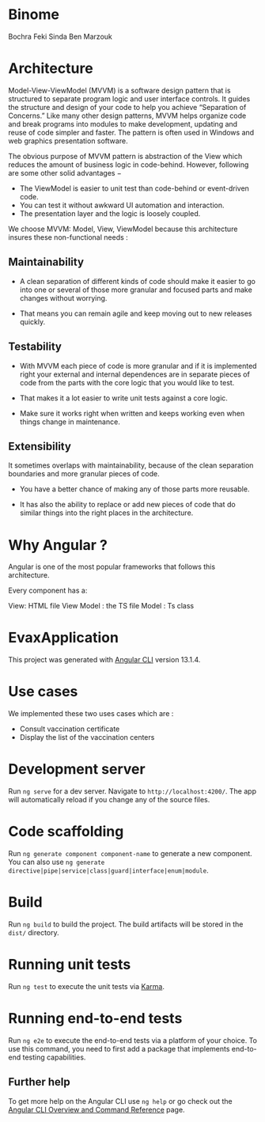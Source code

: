 # Binome
Bochra Feki
Sinda Ben Marzouk 
# Architecture
Model-View-ViewModel (MVVM) is a software design pattern that is structured to separate program logic and user interface controls.
It guides the structure and design of your code to help you achieve “Separation of Concerns.”
Like many other design patterns, MVVM helps organize code and break programs into modules to make development, updating and reuse of code simpler and faster. The pattern is often used in Windows and web graphics presentation software.

The obvious purpose of MVVM pattern is abstraction of the View which reduces the amount of business logic in code-behind. However, following are some other solid advantages −

 - The ViewModel is easier to unit test than code-behind or event-driven code.
 - You can test it without awkward UI automation and interaction.
 - The presentation layer and the logic is loosely coupled.

We choose MVVM: Model, View, ViewModel because this architecture insures these non-functional needs : 

## Maintainability
 - A clean separation of different kinds of code should make it easier to go into one or several of those more granular and focused parts and make changes without worrying.

 - That means you can remain agile and keep moving out to new releases quickly.

## Testability
 - With MVVM each piece of code is more granular and if it is implemented right your external and internal dependences are in separate pieces of code from the parts with the core logic that you would like to test.

 - That makes it a lot easier to write unit tests against a core logic.

 - Make sure it works right when written and keeps working even when things change in maintenance.

## Extensibility
It sometimes overlaps with maintainability, because of the clean separation boundaries and more granular pieces of code.

 - You have a better chance of making any of those parts more reusable.

 - It has also the ability to replace or add new pieces of code that do similar things into the right places in the architecture.


# Why Angular ?
Angular is one of the most popular frameworks that follows this architecture.

Every component has a:

View: HTML file
View Model : the TS file
Model : Ts class

# EvaxApplication

This project was generated with [Angular CLI](https://github.com/angular/angular-cli) version 13.1.4.

# Use cases 
We implemented these two uses cases which are : 
  - Consult vaccination certificate 
  - Display the list of the vaccination centers
# Development server

Run `ng serve` for a dev server. Navigate to `http://localhost:4200/`. The app will automatically reload if you change any of the source files.

# Code scaffolding

Run `ng generate component component-name` to generate a new component. You can also use `ng generate directive|pipe|service|class|guard|interface|enum|module`.

# Build

Run `ng build` to build the project. The build artifacts will be stored in the `dist/` directory.

# Running unit tests

Run `ng test` to execute the unit tests via [Karma](https://karma-runner.github.io).

# Running end-to-end tests

Run `ng e2e` to execute the end-to-end tests via a platform of your choice. To use this command, you need to first add a package that implements end-to-end testing capabilities.

## Further help

To get more help on the Angular CLI use `ng help` or go check out the [Angular CLI Overview and Command Reference](https://angular.io/cli) page.
